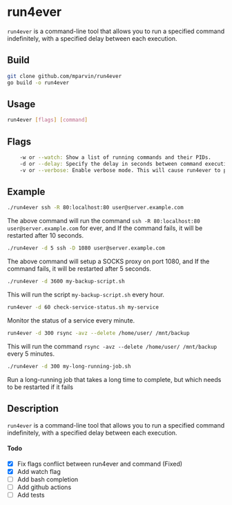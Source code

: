 # run4ever
`run4ever` is a command-line tool that allows you to run a specified command indefinitely, with a specified delay between each execution.

## Build
```bash
git clone github.com/mparvin/run4ever
go build -o run4ever
```

## Usage
```bash
run4ever [flags] [command]
```

## Flags
```bash
    -w or --watch: Show a list of running commands and their PIDs.
    -d or --delay: Specify the delay in seconds between command executions. Default is 10 seconds.
    -v or --verbose: Enable verbose mode. This will cause run4ever to print additional output such as errors and confirmation messages.
```

## Example
```bash
./run4ever ssh -R 80:localhost:80 user@server.example.com
```
The above command will run the command `ssh -R 80:localhost:80 user@server.example.com` for ever, and If  the command fails, it will be restarted after 10 seconds.

```bash
./run4ever -d 5 ssh -D 1080 user@server.example.com
```
The above command will setup a SOCKS proxy on port 1080, and If  the command fails, it will be restarted after 5 seconds.

```bash
./run4ever -d 3600 my-backup-script.sh
```
This will run the script `my-backup-script.sh` every hour.

```bash
run4ever -d 60 check-service-status.sh my-service
```
Monitor the status of a service every minute.

```bash
run4ever -d 300 rsync -avz --delete /home/user/ /mnt/backup
```
This will run the command `rsync -avz --delete /home/user/ /mnt/backup` every 5 minutes.

```bash
./run4ever -d 300 my-long-running-job.sh
```
Run a long-running job that takes a long time to complete, but which needs to be restarted if it fails


## Description
`run4ever` is a command-line tool that allows you to run a specified command indefinitely, with a specified delay between each execution.


#### Todo
- [X] Fix flags conflict between run4ever and command (Fixed)
- [X] Add watch flag
- [ ] Add bash completion
- [ ] Add github actions
- [ ] Add tests